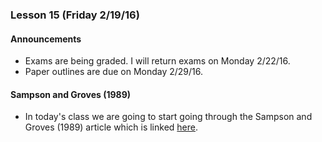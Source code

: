 ### Lesson 15 (Friday 2/19/16)

#### Announcements

* Exams are being graded. I will return exams on Monday 2/22/16.
* Paper outlines are due on Monday 2/29/16.

#### Sampson and Groves (1989)

* In today's class we are going to start going through the Sampson and
Groves (1989) article which is linked [here](https://dash.harvard.edu/bitstream/handle/1/3226955/Sampson_CommunityStructureCrime.pdf?sequence=2).
